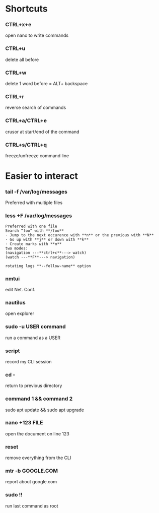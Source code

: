 # Shortcuts

### CTRL+x+e	  
open nano to write commands
### CTRL+u	    
delete all before
### CTRL+w	   
delete 1 word before = ALT+ backspace
### CTRL+r       
reverse search of commands
### CTRL+a/CTRL+e	
crusor at start/end of the command
### CTRL+s/CTRL+q	 
freeze/unfreeze command line

# Easier to interact

### tail -f /var/log/messages
Preferred with multiple files
### less +F /var/log/messages	
```
Preferred with one file
Search “foo” with **/foo**
· Jump to the next occurence with **n** or the previous with **N**
· Go up with **j** or down with **k**
· Create marks with **m**
two modes:
(navigation ---**ctrl+c**---> watch)
(watch ---**F**---> navigation)

rotating logs **--follow-name** option
```

### nmtui	
edit Net. Conf.
### nautilus	
open explorer
### sudo -u USER command	
run a command as a USER
### script	
record my CLI session
### cd - 	
return to previous directory
### command 1 && command 2	
sudo apt update && sudo apt upgrade
### nano +123 FILE	
open the document on line 123
### reset	
remove everything from the CLI
### mtr -b GOOGLE.COM	
report about google.com
### sudo !!	
run last command as root

